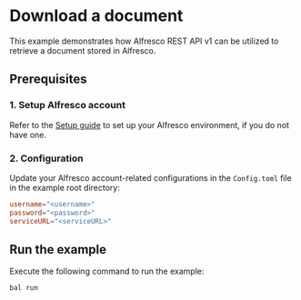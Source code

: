 # Download a document

This example demonstrates how Alfresco REST API v1 can be utilized to retrieve a document stored in Alfresco.

## Prerequisites

### 1. Setup Alfresco account

Refer to the [Setup guide](https://central.ballerina.io/ballerinax/alfresco/latest#setup-guide) to set up your Alfresco
environment, if you do not have one.

### 2. Configuration

Update your Alfresco account-related configurations in the `Config.toml` file in the example root directory:

```toml
username="<username>"
password="<password>"
serviceURL="<serviceURL>"
```

## Run the example

Execute the following command to run the example:

```ballerina
bal run
```